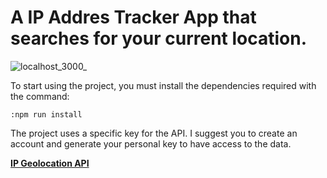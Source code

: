 # A IP Addres Tracker App that searches for your current location.
![localhost_3000_](https://user-images.githubusercontent.com/68207397/153440739-687f70bb-1b51-41f4-b76c-c50c6a590075.png)


To start using the project, you must install the dependencies required with the command:

 ``:npm run install`` 


The project uses a specific key for the API. I suggest you to create an account and generate your personal key to have access to the data. 

   **[IP Geolocation API](https://geo.ipify.org/)**
